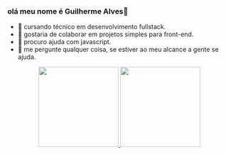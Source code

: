### olá meu nome é Guilherme Alves👋

- 🌱  cursando técnico em desenvolvimento fullstack.
- 🦾  gostaria de colaborar em projetos simples para front-end.
- 🤔  procuro ajuda com javascript.
- 💬  me pergunte qualquer coisa, se estiver ao meu alcance a gente se ajuda.


<div align="center">
  <a href="https://github.com/GuidoAlves">
  <img height="180em" src="https://github-readme-stats.vercel.app/api?username=GuidoAlves&show_icons=true&theme=dracula&include_all_commits=true&count_private=true"/>
  <img height="180em" src="https://github-readme-stats.vercel.app/api/top-langs/?username=GuidoAlves&layout=compact&langs_count=7&theme=dracula"/>
</div>

